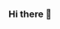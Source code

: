 ### Hi there 👋

<!--
**Gbcloud13/Gbcloud13** is a ✨ _special_ ✨ repository because its `README.md` (this file) appears on your GitHub profile.


